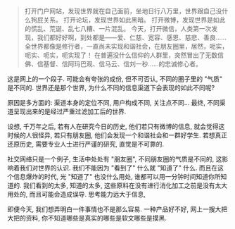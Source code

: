 >打开门户网站，发现世界就在自己面前，坐地日行八万里，世界跟自己没什么狗屁关系。
打开论坛，发现世界如此黑暗。
打开微博，发现世界是如此的慌乱、荒诞、乱七八糟、一片混乱。
>今天，打开微信，人类第一次发现，我们都好好啊，到处都是——爱、仁慈、宽容、感恩、慈悲、善良……全世界都像是修行者，一直尚未实现和谐社会，在朋友圈里，居然，呃实，呃实、呃实，呃实现了！
>在普遍没什么信仰的人群里，突然冒出了无数信佛、信基督、信阿玛巴观、信马云、信刘一秒……的忠诚修心者。

这是网上的一个段子. 可能会有夸张的成份, 但不可否认, 不同的圈子里的 "气质" 是不同的. 世界还是那个世界, 为什么不同的信息渠道下会表现的如此不同呢? 

原因是多方面的: 渠道本身的定位不同, 用户构成不同, 关注点不同... 最终, 不同渠道呈现出来的是经过严重过滤加工后的世界.

设想, 千万年之后, 若有人在研究今日的历史, 他们若只有微博的信息, 就会觉得这时候的人很怪异, 若只有朋友圈, 他们会发现一个和谐社会和一群好学生. 若想真正还原历史, 需要专业人士进行严谨的研究, 直觉是不可靠的.

社交网络只是一个例子, 生活中处处有 "朋友圈", 不同朋友圈的气质是不同的, 这影响着我们对世界的认识. 我们不能因为 "看到了" 什么就 "知道了" 什么. 而且在这个信息爆炸的时代, 光 "知道了" 也没什么用处, 谁都可以用一分钟时间知道你所知道的. 我们看到的太多, 知道的太多, 这些原料在没有进行消化加工之前是没有太大用处的, 而且可能会造成误导. 思考能力远大于信息, 

即便今天, 我们想弄明白一件事情也不是那么容易. 一种产品好不好, 网上一搜大把大把的资料, 你不知道哪些是真实的哪些是软文哪些是摸黑.
